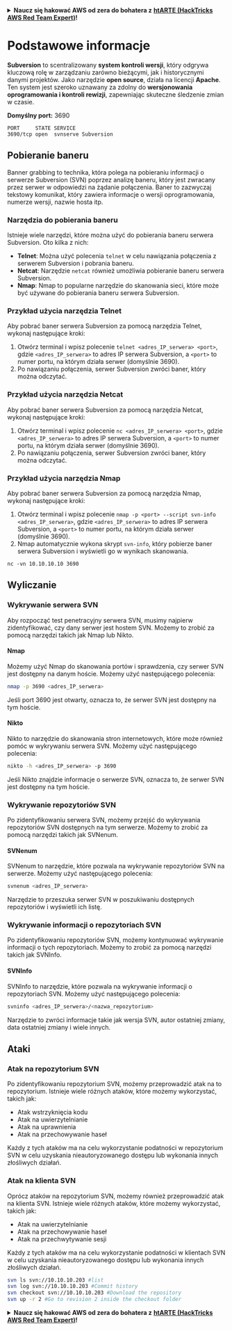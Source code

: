 <details>

<summary><strong>Naucz się hakować AWS od zera do bohatera z</strong> <a href="https://training.hacktricks.xyz/courses/arte"><strong>htARTE (HackTricks AWS Red Team Expert)</strong></a><strong>!</strong></summary>

Inne sposoby wsparcia HackTricks:

* Jeśli chcesz zobaczyć swoją **firmę reklamowaną w HackTricks** lub **pobrać HackTricks w formacie PDF**, sprawdź [**PLAN SUBSKRYPCJI**](https://github.com/sponsors/carlospolop)!
* Zdobądź [**oficjalne gadżety PEASS & HackTricks**](https://peass.creator-spring.com)
* Odkryj [**Rodzinę PEASS**](https://opensea.io/collection/the-peass-family), naszą kolekcję ekskluzywnych [**NFT**](https://opensea.io/collection/the-peass-family)
* **Dołącz do** 💬 [**grupy Discord**](https://discord.gg/hRep4RUj7f) lub [**grupy telegramowej**](https://t.me/peass) lub **śledź** nas na **Twitterze** 🐦 [**@carlospolopm**](https://twitter.com/hacktricks_live)**.**
* **Podziel się swoimi sztuczkami hakerskimi, przesyłając PR-y do** [**HackTricks**](https://github.com/carlospolop/hacktricks) i [**HackTricks Cloud**](https://github.com/carlospolop/hacktricks-cloud) repozytoriów github.

</details>


# Podstawowe informacje

**Subversion** to scentralizowany **system kontroli wersji**, który odgrywa kluczową rolę w zarządzaniu zarówno bieżącymi, jak i historycznymi danymi projektów. Jako narzędzie **open source**, działa na licencji **Apache**. Ten system jest szeroko uznawany za zdolny do **wersjonowania oprogramowania i kontroli rewizji**, zapewniając skuteczne śledzenie zmian w czasie.

**Domyślny port:** 3690
```
PORT     STATE SERVICE
3690/tcp open  svnserve Subversion
```
## Pobieranie baneru

Banner grabbing to technika, która polega na pobieraniu informacji o serwerze Subversion (SVN) poprzez analizę baneru, który jest zwracany przez serwer w odpowiedzi na żądanie połączenia. Baner to zazwyczaj tekstowy komunikat, który zawiera informacje o wersji oprogramowania, numerze wersji, nazwie hosta itp.

### Narzędzia do pobierania baneru

Istnieje wiele narzędzi, które można użyć do pobierania baneru serwera Subversion. Oto kilka z nich:

- **Telnet**: Można użyć polecenia `telnet` w celu nawiązania połączenia z serwerem Subversion i pobrania baneru.
- **Netcat**: Narzędzie `netcat` również umożliwia pobieranie baneru serwera Subversion.
- **Nmap**: Nmap to popularne narzędzie do skanowania sieci, które może być używane do pobierania baneru serwera Subversion.

### Przykład użycia narzędzia Telnet

Aby pobrać baner serwera Subversion za pomocą narzędzia Telnet, wykonaj następujące kroki:

1. Otwórz terminal i wpisz polecenie `telnet <adres_IP_serwera> <port>`, gdzie `<adres_IP_serwera>` to adres IP serwera Subversion, a `<port>` to numer portu, na którym działa serwer (domyślnie 3690).
2. Po nawiązaniu połączenia, serwer Subversion zwróci baner, który można odczytać.

### Przykład użycia narzędzia Netcat

Aby pobrać baner serwera Subversion za pomocą narzędzia Netcat, wykonaj następujące kroki:

1. Otwórz terminal i wpisz polecenie `nc <adres_IP_serwera> <port>`, gdzie `<adres_IP_serwera>` to adres IP serwera Subversion, a `<port>` to numer portu, na którym działa serwer (domyślnie 3690).
2. Po nawiązaniu połączenia, serwer Subversion zwróci baner, który można odczytać.

### Przykład użycia narzędzia Nmap

Aby pobrać baner serwera Subversion za pomocą narzędzia Nmap, wykonaj następujące kroki:

1. Otwórz terminal i wpisz polecenie `nmap -p <port> --script svn-info <adres_IP_serwera>`, gdzie `<adres_IP_serwera>` to adres IP serwera Subversion, a `<port>` to numer portu, na którym działa serwer (domyślnie 3690).
2. Nmap automatycznie wykona skrypt `svn-info`, który pobierze baner serwera Subversion i wyświetli go w wynikach skanowania.
```
nc -vn 10.10.10.10 3690
```
## Wyliczanie

### Wykrywanie serwera SVN

Aby rozpocząć test penetracyjny serwera SVN, musimy najpierw zidentyfikować, czy dany serwer jest hostem SVN. Możemy to zrobić za pomocą narzędzi takich jak Nmap lub Nikto.

#### Nmap

Możemy użyć Nmap do skanowania portów i sprawdzenia, czy serwer SVN jest dostępny na danym hoście. Możemy użyć następującego polecenia:

```bash
nmap -p 3690 <adres_IP_serwera>
```

Jeśli port 3690 jest otwarty, oznacza to, że serwer SVN jest dostępny na tym hoście.

#### Nikto

Nikto to narzędzie do skanowania stron internetowych, które może również pomóc w wykrywaniu serwera SVN. Możemy użyć następującego polecenia:

```bash
nikto -h <adres_IP_serwera> -p 3690
```

Jeśli Nikto znajdzie informacje o serwerze SVN, oznacza to, że serwer SVN jest dostępny na tym hoście.

### Wykrywanie repozytoriów SVN

Po zidentyfikowaniu serwera SVN, możemy przejść do wykrywania repozytoriów SVN dostępnych na tym serwerze. Możemy to zrobić za pomocą narzędzi takich jak SVNenum.

#### SVNenum

SVNenum to narzędzie, które pozwala na wykrywanie repozytoriów SVN na serwerze. Możemy użyć następującego polecenia:

```bash
svnenum <adres_IP_serwera>
```

Narzędzie to przeszuka serwer SVN w poszukiwaniu dostępnych repozytoriów i wyświetli ich listę.

### Wykrywanie informacji o repozytoriach SVN

Po zidentyfikowaniu repozytoriów SVN, możemy kontynuować wykrywanie informacji o tych repozytoriach. Możemy to zrobić za pomocą narzędzi takich jak SVNInfo.

#### SVNInfo

SVNInfo to narzędzie, które pozwala na wykrywanie informacji o repozytoriach SVN. Możemy użyć następującego polecenia:

```bash
svninfo <adres_IP_serwera>/<nazwa_repozytorium>
```

Narzędzie to zwróci informacje takie jak wersja SVN, autor ostatniej zmiany, data ostatniej zmiany i wiele innych.

## Ataki

### Atak na repozytorium SVN

Po zidentyfikowaniu repozytorium SVN, możemy przeprowadzić atak na to repozytorium. Istnieje wiele różnych ataków, które możemy wykorzystać, takich jak:

- Atak wstrzyknięcia kodu
- Atak na uwierzytelnianie
- Atak na uprawnienia
- Atak na przechowywanie haseł

Każdy z tych ataków ma na celu wykorzystanie podatności w repozytorium SVN w celu uzyskania nieautoryzowanego dostępu lub wykonania innych złośliwych działań.

### Atak na klienta SVN

Oprócz ataków na repozytorium SVN, możemy również przeprowadzić atak na klienta SVN. Istnieje wiele różnych ataków, które możemy wykorzystać, takich jak:

- Atak na uwierzytelnianie
- Atak na przechowywanie haseł
- Atak na przechwytywanie sesji

Każdy z tych ataków ma na celu wykorzystanie podatności w klientach SVN w celu uzyskania nieautoryzowanego dostępu lub wykonania innych złośliwych działań.
```bash
svn ls svn://10.10.10.203 #list
svn log svn://10.10.10.203 #Commit history
svn checkout svn://10.10.10.203 #Download the repository
svn up -r 2 #Go to revision 2 inside the checkout folder
```
<details>

<summary><strong>Naucz się hakować AWS od zera do bohatera z</strong> <a href="https://training.hacktricks.xyz/courses/arte"><strong>htARTE (HackTricks AWS Red Team Expert)</strong></a><strong>!</strong></summary>

Inne sposoby wsparcia HackTricks:

* Jeśli chcesz zobaczyć swoją **firmę reklamowaną w HackTricks** lub **pobrać HackTricks w formacie PDF**, sprawdź [**PLAN SUBSKRYPCJI**](https://github.com/sponsors/carlospolop)!
* Zdobądź [**oficjalne gadżety PEASS & HackTricks**](https://peass.creator-spring.com)
* Odkryj [**Rodzinę PEASS**](https://opensea.io/collection/the-peass-family), naszą kolekcję ekskluzywnych [**NFT**](https://opensea.io/collection/the-peass-family)
* **Dołącz do** 💬 [**grupy Discord**](https://discord.gg/hRep4RUj7f) lub [**grupy telegramowej**](https://t.me/peass) lub **śledź** nas na **Twitterze** 🐦 [**@carlospolopm**](https://twitter.com/hacktricks_live)**.**
* **Podziel się swoimi sztuczkami hakerskimi, przesyłając PR-y do** [**HackTricks**](https://github.com/carlospolop/hacktricks) i [**HackTricks Cloud**](https://github.com/carlospolop/hacktricks-cloud) repozytoriów github.

</details>
